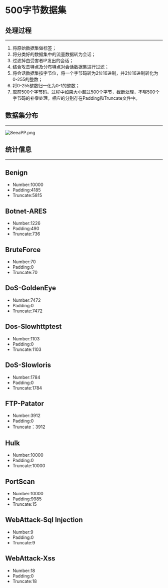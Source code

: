 # 500字节数据集
## 处理过程
---
1. 将原始数据集做标签；
2. 将分类好的数据集中的流量数据转为会话；
3. 过滤掉由受害者IP发出的会话；
4. 结合攻击特点及分布特点对会话数据集进行过滤；
5. 将会话数据集按字节位，将一个字节码转为2位16进制，并2位16进制转化为0-255的整数；
6. 将0-255整数归一化为0-1的整数；
7. 取前500个字节码。过程中如果大小超过500个字节，截断处理，不够500个字节码的补零处理。相应的分别存在Padding和Truncate文件中。
## 数据集分布
---
![8eeaPP.png](https://s1.ax1x.com/2020/03/12/8eeaPP.png)
## 统计信息
---
## Benign
- Number:10000
- Padding:4185
- Truncate:5815
## Botnet-ARES
- Number:1226
- Padding:490
- Truncate:736
## BruteForce
- Number:70
- Padding:0
- Truncate:70
## DoS-GoldenEye
- Number:7472
- Padding:0
- Truncate:7472
## Dos-Slowhttptest
- Number:1103
- Padding:0
- Truncate:1103
## DoS-Slowloris
- Number:1784
- Padding:0
- Truncate:1784
## FTP-Patator
- Number:3912
- Padding:0
- Truncate：3912
## Hulk
- Number:10000
- Padding:0
- Truncate:10000
## PortScan
- Number:10000
- Padding:9985
- Truncate:15
## WebAttack-Sql Injection
- Number:9
- Padding:0
- Truncate:9
## WebAttack-Xss
- Number:18
- Padding:0
- Truncate:18
